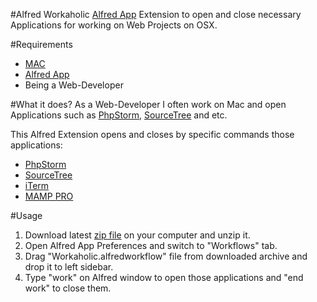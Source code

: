 #Alfred Workaholic
[Alfred App](http://www.alfredapp.com/) Extension to open and close necessary Applications for working on Web Projects on OSX.


#Requirements
* [MAC](http://www.apple.com/mac/)
* [Alfred App](http://www.alfredapp.com/)
* Being a Web-Developer

#What it does?
As a Web-Developer I often work on Mac and open Applications such as [PhpStorm](http://www.jetbrains.com/phpstorm/), [SourceTree](http://www.sourcetreeapp.com/) and etc.

This Alfred Extension opens and closes by specific commands those applications:
* [PhpStorm](http://www.jetbrains.com/phpstorm/)
* [SourceTree](http://www.sourcetreeapp.com/)
* [iTerm](http://www.iterm2.com/)
* [MAMP PRO](http://www.mamp.info/en/)

#Usage

1. Download latest [zip file](https://github.com/Landish/Alfred.Workaholic/archive/master.zip) on your computer and unzip it.
2. Open Alfred App Preferences and switch to "Workflows" tab.
3. Drag "Workaholic.alfredworkflow" file from downloaded archive and drop it to left sidebar.
4. Type "work" on Alfred window to open those applications and "end work" to close them.

